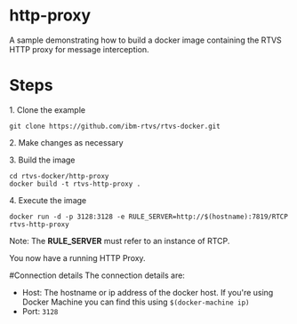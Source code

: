 # http-proxy
A sample demonstrating how to build a docker image containing the RTVS HTTP proxy for message interception.

# Steps

1\. Clone the example
```
git clone https://github.com/ibm-rtvs/rtvs-docker.git
```
2\. Make changes as necessary

3\. Build the image
```
cd rtvs-docker/http-proxy
docker build -t rtvs-http-proxy .
```
4\. Execute the image
```
docker run -d -p 3128:3128 -e RULE_SERVER=http://$(hostname):7819/RTCP rtvs-http-proxy
```
Note: The **RULE_SERVER** must refer to an instance of RTCP.

You now have a running HTTP Proxy.

#Connection details
The connection details are:

* Host: The hostname or ip address of the docker host. If you're using Docker Machine you can find this using ```$(docker-machine ip)```
* Port: ```3128```
